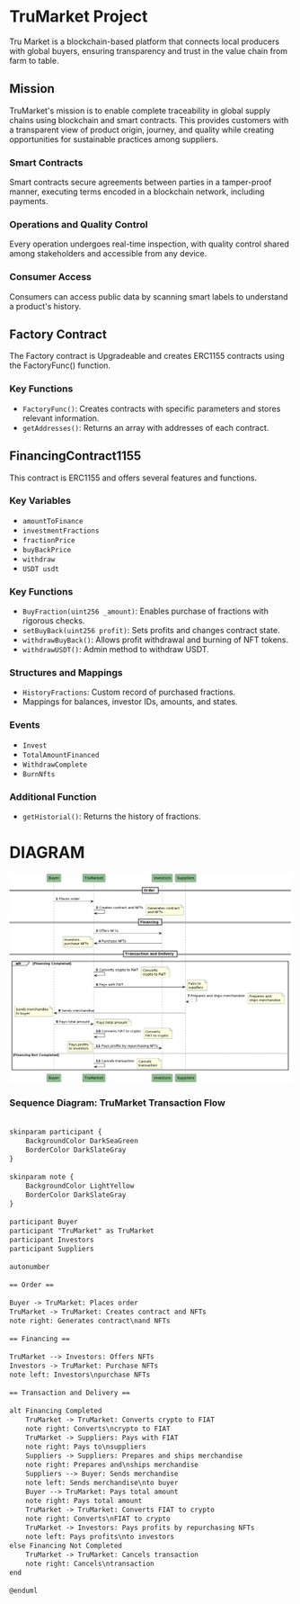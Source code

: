 # TruMarket Project

Tru Market is a blockchain-based platform that connects local producers with global buyers, ensuring transparency and trust in the value chain from farm to table.

## Mission

TruMarket's mission is to enable complete traceability in global supply chains using blockchain and smart contracts. This provides customers with a transparent view of product origin, journey, and quality while creating opportunities for sustainable practices among suppliers.

### Smart Contracts

Smart contracts secure agreements between parties in a tamper-proof manner, executing terms encoded in a blockchain network, including payments.

### Operations and Quality Control

Every operation undergoes real-time inspection, with quality control shared among stakeholders and accessible from any device.

### Consumer Access

Consumers can access public data by scanning smart labels to understand a product's history.

## Factory Contract

The Factory contract is Upgradeable and creates ERC1155 contracts using the FactoryFunc() function.

### Key Functions

- `FactoryFunc()`: Creates contracts with specific parameters and stores relevant information.
- `getAddresses()`: Returns an array with addresses of each contract.

## FinancingContract1155

This contract is ERC1155 and offers several features and functions.

### Key Variables

- `amountToFinance`
- `investmentFractions`
- `fractionPrice`
- `buyBackPrice`
- `withdraw`
- `USDT usdt`

### Key Functions

- `BuyFraction(uint256 _amount)`: Enables purchase of fractions with rigorous checks.
- `setBuyBack(uint256 profit)`: Sets profits and changes contract state.
- `withdrawBuyBack()`: Allows profit withdrawal and burning of NFT tokens.
- `withdrawUSDT()`: Admin method to withdraw USDT.

### Structures and Mappings

- `HistoryFractions`: Custom record of purchased fractions.
- Mappings for balances, investor IDs, amounts, and states.

### Events

- `Invest`
- `TotalAmountFinanced`
- `WithdrawComplete`
- `BurnNfts`

### Additional Function

- `getHistorial()`: Returns the history of fractions.


# DIAGRAM

![Alt text](image.png)

### Sequence Diagram: TruMarket Transaction Flow

```@startuml

skinparam participant {
    BackgroundColor DarkSeaGreen
    BorderColor DarkSlateGray
}

skinparam note {
    BackgroundColor LightYellow
    BorderColor DarkSlateGray
}

participant Buyer
participant "TruMarket" as TruMarket
participant Investors
participant Suppliers

autonumber

== Order ==

Buyer -> TruMarket: Places order
TruMarket -> TruMarket: Creates contract and NFTs
note right: Generates contract\nand NFTs

== Financing ==

TruMarket --> Investors: Offers NFTs
Investors -> TruMarket: Purchase NFTs
note left: Investors\npurchase NFTs

== Transaction and Delivery ==

alt Financing Completed
    TruMarket -> TruMarket: Converts crypto to FIAT
    note right: Converts\ncrypto to FIAT
    TruMarket -> Suppliers: Pays with FIAT
    note right: Pays to\nsuppliers
    Suppliers -> Suppliers: Prepares and ships merchandise
    note right: Prepares and\nships merchandise
    Suppliers --> Buyer: Sends merchandise
    note left: Sends merchandise\nto buyer
    Buyer --> TruMarket: Pays total amount
    note right: Pays total amount
    TruMarket -> TruMarket: Converts FIAT to crypto
    note right: Converts\nFIAT to crypto
    TruMarket -> Investors: Pays profits by repurchasing NFTs
    note left: Pays profits\nto investors
else Financing Not Completed
    TruMarket -> TruMarket: Cancels transaction
    note right: Cancels\ntransaction
end

@enduml

``` 



